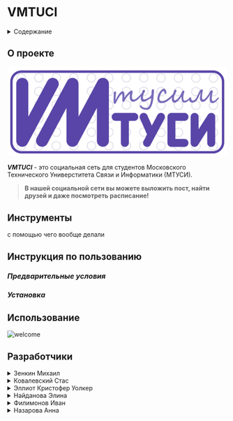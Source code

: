 # **VMTUCI**
<details>
  <summary>Содержание</summary>
  <ol>
    <li>
      <a href="#о-проекте">О проекте</a>
      </li>
        <li><a href="#инструменты">Инструменты</a></li>
      </ul>
    </li>
    <li>
      <a href="#инструкция">Инструкция по использованию</a>
      <ul>
        <li><a href="#предварительные-условия">Предварительные условия</a></li>
        <li><a href="#установка">Установка</a></li>
      </ul>
    </li>
    <li><a href="#использование">Использование</a></li>
    <li><a href="#разработчики">Разработчики</a></li>
  </ol>
</details>

## **О проекте**

![Alt text](image.png)

***VMTUCI*** - это социальная сеть для студентов Московского Технического Универститета Связи и Информатики (МТУСИ). 

>**В нашей социальной сети вы можете выложить пост, найти друзей и даже посмотреть расписание!** 

## **Инструменты**
с помощью чего вообще делали
## **Инструкция по пользованию**
### *Предварительные условия*
### *Установка*
## **Использование**
![welcome](welcome.gif)
## **Разработчики**
  <details> 
  <summary>Зенкин Михаил</summary> 
  <ul>
    <li>Beck-end разработчик</li>
    <li>telegram - @Anymerlo</li> 
    </ul>
  </details>

  <details> 
  <summary>Ковалевский Стас</summary> 
  <ul>
    <li>Front-end разработчик</li>
    <li>Beck-end разработчик</li>
    <li>telegram - @nihaobrat</li>
  </ul>
  </details>

  <details> 
  <summary>Эллиот Кристофер Уолкер</summary>  
  <ul>
    <li>UI/UX дизайн</li>
    <li>помощь DevOps-инженеру</li>
    <li>telegram - @chriselli_official</li> 
  </ul>
  </details>

  <details> 
  <summary>Найданова Элина</summary> 
  <ul>
    <li>UI/UX дизайн</li>
    <li>Документация</li>
    <li>telegram - @anarieli</li>
  </ul>
  </details>

  <details> 
  <summary>Филимонов Иван</summary> 
  <ul>
    <li>DevOps-инженер</li>
    <li>telegram - @JolyCole</li>
  </ul>
  </details>

  <details> 
  <summary>Назарова Анна</summary> 
  <ul>
    <li>UI/UX дизайн</li>
    <li>Документация</li>
    <li>telegram - @aniiiiiiichka</li>
  </ul>
  </details>